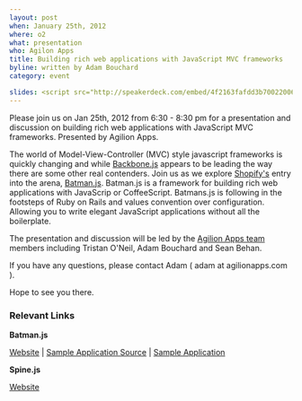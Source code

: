 ```yaml
---
layout: post
when: January 25th, 2012
where: o2
what: presentation
who: Agilon Apps
title: Building rich web applications with JavaScript MVC frameworks 
byline: written by Adam Bouchard
category: event

slides: <script src="http://speakerdeck.com/embed/4f2163fafdd3b700220061b4.js"></script>
---
```


Please join us on Jan 25th, 2012 from 6:30 - 8:30 pm  for a presentation and discussion on building rich web applications with JavaScript MVC frameworks. Presented by Agilion Apps.

The world of Model-View-Controller (MVC) style javascript frameworks is quickly changing and while [Backbone.js](http://documentcloud.github.com/backbone/) appears to be leading the way there are some other real contenders.  Join us as we explore [Shopify's](http://www.shopify.com/) entry into the arena, [Batman.js](http://batmanjs.org/). Batman.js is a framework for building rich web applications with JavaScrip or CoffeeScript.  Batmans.js is following in the footsteps of Ruby on Rails and values convention over configuration.  Allowing you to write elegant JavaScript applications without all the boilerplate.

The presentation and discussion will be led by the [Agilion Apps team](http://agilionapps.com/team) members including Tristan O'Neil, Adam Bouchard and Sean Behan.

If you have any questions, please contact Adam ( adam at agilionapps.com ).

Hope to see you there.

### Relevant Links

**Batman.js**

[Website](http://batmanjs.com) | [Sample Application Source](https://github.com/tristanoneil/goodbier) | [Sample Application](http://goodbier.heroku.com)

**Spine.js**

[Website](http://spinejs.com)
